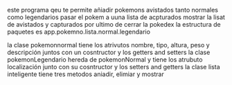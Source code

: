 este programa qeu te permite añiadir pokemons avistados tanto normales como legendarios 
pasar el pokem a uuna lista de acpturados 
mostrar la lisat de avistados y capturados 
por ultimo de cerrar la pokedex 
la estructura de paquetes es app.pokemno.lista.normal.legendario

la clase pokemonnormal tiene los atrivutos nombre, tipo, altura, peso y descripción juntos con un cosntructor  y los getters and setters
la clase pokemonLegendario hereda de pokemonNormal y tiene los atrubuto localización junto con su cosntructor y los setters and getters
la clase lista inteligente tiene tres metodos aniadir, elimiar y mostrar 
